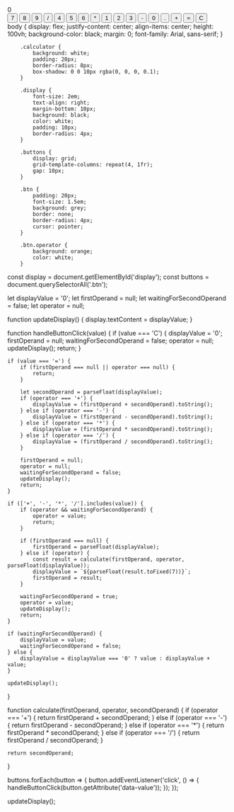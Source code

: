 <!DOCTYPE html>
<html lang="en">
<head>
    <meta charset="UTF-8">
    <meta name="viewport" content="width=device-width, initial-scale=1.0">
    <title>Basic Calculator</title>
    <link rel="stylesheet" href="cal.css">
</head>
<body>
    <div class="calculator">
        <div id="display" class="display">0</div>
        <div class="buttons">
            <button class="btn" data-value="7">7</button>
            <button class="btn" data-value="8">8</button>
            <button class="btn" data-value="9">9</button>
            <button class="btn operator" data-value="/">/</button>
            <button class="btn" data-value="4">4</button>
            <button class="btn" data-value="5">5</button>
            <button class="btn" data-value="6">6</button>
            <button class="btn operator" data-value="*">*</button>
            <button class="btn" data-value="1">1</button>
            <button class="btn" data-value="2">2</button>
            <button class="btn" data-value="3">3</button>
            <button class="btn operator" data-value="-">-</button>
            <button class="btn" data-value="0">0</button>
            <button class="btn" data-value=".">.</button>
            <button class="btn operator" data-value="+">+</button>
            <button class="btn operator" data-value="=">=</button>
            <button class="btn operator" data-value="C">C</button>
        </div>
    </div>
    <script src="cal.js"></script>
</body>
</html>
 body {
            display: flex;
            justify-content: center;
            align-items: center;
            height: 100vh;
            background-color: black;
            margin: 0;
            font-family: Arial, sans-serif;
        }

        .calculator {
            background: white;
            padding: 20px;
            border-radius: 8px;
            box-shadow: 0 0 10px rgba(0, 0, 0, 0.1);
        }

        .display {
            font-size: 2em;
            text-align: right;
            margin-bottom: 10px;
            background: black;
            color: white;
            padding: 10px;
            border-radius: 4px;
        }

        .buttons {
            display: grid;
            grid-template-columns: repeat(4, 1fr);
            gap: 10px;
        }

        .btn {
            padding: 20px;
            font-size: 1.5em;
            background: grey;
            border: none;
            border-radius: 4px;
            cursor: pointer;
        }

        .btn.operator {
            background: orange;
            color: white;
        } 
        
const display = document.getElementById('display');
const buttons = document.querySelectorAll('.btn');

let displayValue = '0';
let firstOperand = null;
let waitingForSecondOperand = false;
let operator = null;

function updateDisplay() {
    display.textContent = displayValue;
}

function handleButtonClick(value) {
    if (value === 'C') {
        displayValue = '0';
        firstOperand = null;
        waitingForSecondOperand = false;
        operator = null;
        updateDisplay();
        return;
    }

    if (value === '=') {
        if (firstOperand === null || operator === null) {
            return;
        }

        let secondOperand = parseFloat(displayValue);
        if (operator === '+') {
            displayValue = (firstOperand + secondOperand).toString();
        } else if (operator === '-') {
            displayValue = (firstOperand - secondOperand).toString();
        } else if (operator === '*') {
            displayValue = (firstOperand * secondOperand).toString();
        } else if (operator === '/') {
            displayValue = (firstOperand / secondOperand).toString();
        }

        firstOperand = null;
        operator = null;
        waitingForSecondOperand = false;
        updateDisplay();
        return;
    }

    if (['+', '-', '*', '/'].includes(value)) {
        if (operator && waitingForSecondOperand) {
            operator = value;
            return;
        }

        if (firstOperand === null) {
            firstOperand = parseFloat(displayValue);
        } else if (operator) {
            const result = calculate(firstOperand, operator, parseFloat(displayValue));
            displayValue = `${parseFloat(result.toFixed(7))}`;
            firstOperand = result;
        }

        waitingForSecondOperand = true;
        operator = value;
        updateDisplay();
        return;
    }

    if (waitingForSecondOperand) {
        displayValue = value;
        waitingForSecondOperand = false;
    } else {
        displayValue = displayValue === '0' ? value : displayValue + value;
    }

    updateDisplay();
}

function calculate(firstOperand, operator, secondOperand) {
    if (operator === '+') {
        return firstOperand + secondOperand;
    } else if (operator === '-') {
        return firstOperand - secondOperand;
    } else if (operator === '*') {
        return firstOperand * secondOperand;
    } else if (operator === '/') {
        return firstOperand / secondOperand;
    }

    return secondOperand;
}

buttons.forEach(button => {
    button.addEventListener('click', () => {
        handleButtonClick(button.getAttribute('data-value'));
    });
});

updateDisplay();

